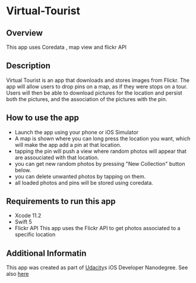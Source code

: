 # Virtual-Tourist
 
## Overview 
This app uses Coredata , map view and flickr API

## Description 
Virtual Tourist is an app that downloads and stores images from Flickr. The app will allow users to drop pins on a map, as if they were stops on a tour. Users will then be able to download pictures for the location and persist both the pictures, and the association of the pictures with the pin.

## How to use the app 
- Launch the app using your phone or iOS Simulator
- A map is shown where you can long press the location you want, which will make the app add a pin at that location.
- tapping the pin will push a view where random photos will appear that are assouciated with that location.
- you can get new random photos by pressing "New Collection" button below.
- you can delete unwanted photos by tapping on them.
- all loaded photos and pins will be stored using coredata.

## Requirements to run this app
* Xcode 11.2
* Swift 5
* Flickr API
This app uses the Flickr API to get photos associated to a specific location

## Additional Informatin
This app was created as part of [Udacity](https://www.udacity.com)s iOS Developer Nanodegree. See also [here](https://www.udacity.com/course/ios-developer-nanodegree--nd003)
